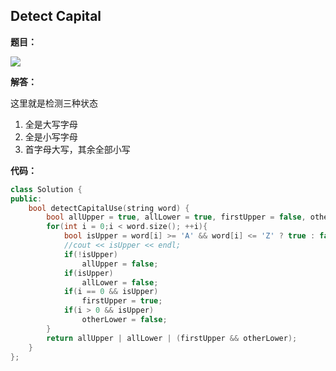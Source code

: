 ## Detect Capital

**题目：**

![](http://p9zl5r4hu.bkt.clouddn.com/2018-10-15_30leet_520.png)

**解答：**

这里就是检测三种状态

1. 全是大写字母
2. 全是小写字母
3. 首字母大写，其余全部小写

**代码：**

```cpp
class Solution {
public:
    bool detectCapitalUse(string word) {
        bool allUpper = true, allLower = true, firstUpper = false, otherLower = true;
        for(int i = 0;i < word.size(); ++i){
            bool isUpper = word[i] >= 'A' && word[i] <= 'Z' ? true : false;
            //cout << isUpper << endl;
            if(!isUpper)
                allUpper = false;
            if(isUpper)
                allLower = false;
            if(i == 0 && isUpper)
                firstUpper = true;
            if(i > 0 && isUpper)
                otherLower = false;
        }
        return allUpper | allLower | (firstUpper && otherLower); 
    }
};
```

